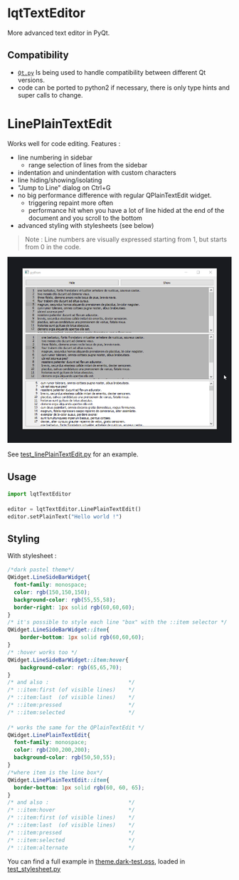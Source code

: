# lqtTextEditor

More advanced text editor in PyQt.

## Compatibility

- [`Qt.py`](https://github.com/mottosso/Qt.py) Is being used to handle compatibility
between different Qt versions.
- code can be ported to python2 if necessary, there is only type hints and super
calls to change.

# LinePlainTextEdit

Works well for code editing. Features :
- line numbering in sidebar
  - range selection of lines from the sidebar 
- indentation and unindentation with custom characters
- line hiding/showing/isolating
- "Jump to Line" dialog on Ctrl+G
- no big performance difference with regular QPlainTextEdit widget.
  - triggering repaint more often
  - performance hit when you have a lot of line hided at the end of the document and you scroll to the bottom
- advanced styling with stylesheets (see below)

> Note : Line numbers are visually expressed starting from 1, but starts from 0 in the code.

![demo gif of using the LinenumberedTextEditor](./doc/img/LinenumberedTextEditor.demo.gif)

See [test_linePlainTextEdit.py](tests/test_linePlainTextEdit.py) for an example.

## Usage

```python
import lqtTextEditor

editor = lqtTextEditor.LinePlainTextEdit()
editor.setPlainText("Hello world !")
```

## Styling 

With stylesheet :

```css
/*dark pastel theme*/
QWidget.LineSideBarWidget{
  font-family: monospace;
  color: rgb(150,150,150);
  background-color: rgb(55,55,58);
  border-right: 1px solid rgb(60,60,60);
}
/* it's possible to style each line "box" with the ::item selector */
QWidget.LineSideBarWidget::item{
    border-bottom: 1px solid rgb(60,60,60);
}
/* :hover works too */
QWidget.LineSideBarWidget::item:hover{
    background-color: rgb(65,65,70);
}
/* and also :                         */
/* ::item:first (of visible lines)    */
/* ::item:last  (of visible lines)    */
/* ::item:pressed                     */
/* ::item:selected                    */

/* works the same for the QPlainTextEdit */
QWidget.LinePlainTextEdit{
  font-family: monospace;
  color: rgb(200,200,200);
  background-color: rgb(50,50,55);
}
/*where item is the line box*/
QWidget.LinePlainTextEdit::item{
  border-bottom: 1px solid rgb(60, 60, 65);
}
/* and also :                         */
/* ::item:hover                       */
/* ::item:first (of visible lines)    */
/* ::item:last  (of visible lines)    */
/* ::item:pressed                     */
/* ::item:selected                    */
/* ::item:alternate                   */

```

You can find a full example in [theme.dark-test.qss](tests/theme.dark-test.qss),
loaded in [test_stylesheet.py](tests/test_stylesheet.py)